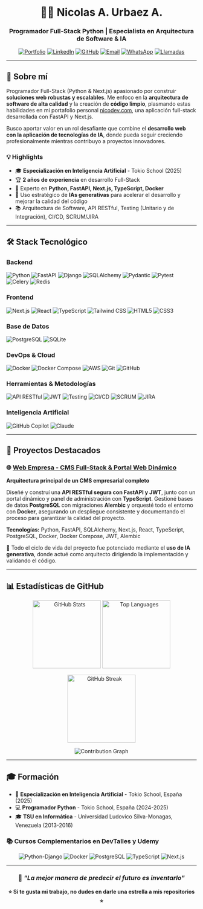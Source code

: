 <div align="center">

# 👨‍💻 Nicolas A. Urbaez A.

### Programador Full-Stack Python | Especialista en Arquitectura de Software & IA

[![Portfolio](https://img.shields.io/badge/Portfolio-00C7B7?style=for-the-badge&logo=google-chrome&logoColor=white)](https://nicodev.com)
[![LinkedIn](https://img.shields.io/badge/LinkedIn-0077B5?style=for-the-badge&logo=linkedin&logoColor=white)](https://linkedin.com/in/nikoi18)
[![GitHub](https://img.shields.io/badge/GitHub-181717?style=for-the-badge&logo=github&logoColor=white)](https://github.com/Nikoi18)
[![Email](https://img.shields.io/badge/Email-D14836?style=for-the-badge&logo=gmail&logoColor=white)](mailto:aran.nick15@gmail.com)
[![WhatsApp](https://img.shields.io/badge/WhatsApp-25D366?style=for-the-badge&logo=whatsapp&logoColor=white)](https://wa.me/34608898454)
[![Llamadas](https://img.shields.io/badge/Llamadas-00897B?style=for-the-badge&logo=phone&logoColor=white)](tel:+34608898454)

</div>

---

## 🚀 Sobre mí

Programador Full-Stack (Python & Next.js) apasionado por construir **soluciones web robustas y escalables**. Me enfoco en la **arquitectura de software de alta calidad** y la creación de **código limpio**, plasmando estas habilidades en mi portafolio personal [nicodev.com](https://nikoidev.com), una aplicación full-stack desarrollada con FastAPI y Next.js.

Busco aportar valor en un rol desafiante que combine el **desarrollo web con la aplicación de tecnologías de IA**, donde pueda seguir creciendo profesionalmente mientras contribuyo a proyectos innovadores.

### 💡 Highlights

- 🎓 **Especialización en Inteligencia Artificial** - Tokio School (2025)
- 🏆 **2 años de experiencia** en desarrollo Full-Stack
- 🔧 Experto en **Python, FastAPI, Next.js, TypeScript, Docker**
- 🤖 Uso estratégico de **IAs generativas** para acelerar el desarrollo y mejorar la calidad del código
- 📚 Arquitectura de Software, API RESTful, Testing (Unitario y de Integración), CI/CD, SCRUM/JIRA

---

## 🛠️ Stack Tecnológico

### Backend
![Python](https://img.shields.io/badge/Python-3776AB?style=for-the-badge&logo=python&logoColor=white)
![FastAPI](https://img.shields.io/badge/FastAPI-009688?style=for-the-badge&logo=fastapi&logoColor=white)
![Django](https://img.shields.io/badge/Django-092E20?style=for-the-badge&logo=django&logoColor=white)
![SQLAlchemy](https://img.shields.io/badge/SQLAlchemy-D71F00?style=for-the-badge&logo=python&logoColor=white)
![Pydantic](https://img.shields.io/badge/Pydantic-E92063?style=for-the-badge&logo=python&logoColor=white)
![Pytest](https://img.shields.io/badge/Pytest-0A9EDC?style=for-the-badge&logo=pytest&logoColor=white)
![Celery](https://img.shields.io/badge/Celery-37814A?style=for-the-badge&logo=celery&logoColor=white)
![Redis](https://img.shields.io/badge/Redis-DC382D?style=for-the-badge&logo=redis&logoColor=white)

### Frontend
![Next.js](https://img.shields.io/badge/Next.js-000000?style=for-the-badge&logo=next.js&logoColor=white)
![React](https://img.shields.io/badge/React-61DAFB?style=for-the-badge&logo=react&logoColor=black)
![TypeScript](https://img.shields.io/badge/TypeScript-3178C6?style=for-the-badge&logo=typescript&logoColor=white)
![Tailwind CSS](https://img.shields.io/badge/Tailwind_CSS-38B2AC?style=for-the-badge&logo=tailwind-css&logoColor=white)
![HTML5](https://img.shields.io/badge/HTML5-E34F26?style=for-the-badge&logo=html5&logoColor=white)
![CSS3](https://img.shields.io/badge/CSS3-1572B6?style=for-the-badge&logo=css3&logoColor=white)

### Base de Datos
![PostgreSQL](https://img.shields.io/badge/PostgreSQL-316192?style=for-the-badge&logo=postgresql&logoColor=white)
![SQLite](https://img.shields.io/badge/SQLite-07405E?style=for-the-badge&logo=sqlite&logoColor=white)

### DevOps & Cloud
![Docker](https://img.shields.io/badge/Docker-2496ED?style=for-the-badge&logo=docker&logoColor=white)
![Docker Compose](https://img.shields.io/badge/Docker_Compose-2496ED?style=for-the-badge&logo=docker&logoColor=white)
![AWS](https://img.shields.io/badge/AWS-232F3E?style=for-the-badge&logo=amazon-aws&logoColor=white)
![Git](https://img.shields.io/badge/Git-F05032?style=for-the-badge&logo=git&logoColor=white)
![GitHub](https://img.shields.io/badge/GitHub-181717?style=for-the-badge&logo=github&logoColor=white)

### Herramientas & Metodologías
![API RESTful](https://img.shields.io/badge/API_RESTful-009688?style=for-the-badge&logo=fastapi&logoColor=white)
![JWT](https://img.shields.io/badge/JWT-000000?style=for-the-badge&logo=json-web-tokens&logoColor=white)
![Testing](https://img.shields.io/badge/Testing-25A162?style=for-the-badge&logo=pytest&logoColor=white)
![CI/CD](https://img.shields.io/badge/CI/CD-2088FF?style=for-the-badge&logo=github-actions&logoColor=white)
![SCRUM](https://img.shields.io/badge/SCRUM-6DB33F?style=for-the-badge&logo=scrumalliance&logoColor=white)
![JIRA](https://img.shields.io/badge/JIRA-0052CC?style=for-the-badge&logo=jira&logoColor=white)

### Inteligencia Artificial
![GitHub Copilot](https://img.shields.io/badge/GitHub_Copilot-000000?style=for-the-badge&logo=github&logoColor=white)
![Claude](https://img.shields.io/badge/Claude_4-8B5CF6?style=for-the-badge&logo=anthropic&logoColor=white)

---

## 🎯 Proyectos Destacados

### 🌐 [Web Empresa - CMS Full-Stack & Portal Web Dinámico](https://github.com/Nikoi18/WebEmpresaFase1)

**Arquitectura principal de un CMS empresarial completo**

Diseñé y construí una **API RESTful segura con FastAPI y JWT**, junto con un portal dinámico y panel de administración con **TypeScript**. Gestioné bases de datos **PostgreSQL** con migraciones **Alembic** y orquesté todo el entorno con **Docker**, asegurando un despliegue consistente y documentando el proceso para garantizar la calidad del proyecto.

**Tecnologías:** Python, FastAPI, SQLAlchemy, Next.js, React, TypeScript, PostgreSQL, Docker, Docker Compose, JWT, Alembic

🔗 Todo el ciclo de vida del proyecto fue potenciado mediante el **uso de IA generativa**, donde actué como arquitecto dirigiendo la implementación y validando el código.

---

## 📊 Estadísticas de GitHub

<p align="center">
  <img src="https://github-readme-stats.vercel.app/api?username=Nikoi18&show_icons=true&count_private=true&hide_border=true&theme=tokyonight&bg_color=0d1117&title_color=58a6ff&text_color=c9d1d9&icon_color=58a6ff" alt="GitHub Stats" height="180" />
  <img src="https://github-readme-stats.vercel.app/api/top-langs/?username=Nikoi18&hide_border=true&layout=compact&theme=tokyonight&bg_color=0d1117&title_color=58a6ff&text_color=c9d1d9&langs_count=8" alt="Top Languages" height="180" />
</p>

<p align="center">
  <img src="https://github-readme-streak-stats.herokuapp.com/?user=Nikoi18&theme=tokyonight&hide_border=true&background=0d1117&ring=58a6ff&fire=58a6ff&currStreakLabel=58a6ff" alt="GitHub Streak" height="180" />
</p>

<p align="center">
  <img src="https://github-readme-activity-graph.vercel.app/graph?username=Nikoi18&theme=tokyo-night&hide_border=true&bg_color=0d1117&color=58a6ff&line=58a6ff&point=c9d1d9" alt="Contribution Graph" />
</p>

---

## 🎓 Formación

- 🎯 **Especialización en Inteligencia Artificial** - Tokio School, España (2025)
- 💻 **Programador Python** - Tokio School, España (2024-2025)
- 🎓 **TSU en Informática** - Universidad Ludovico Silva-Monagas, Venezuela (2013-2016)

### 📚 Cursos Complementarios en DevTalles y Udemy

<div align="center">

![Python-Django](https://img.shields.io/badge/Python--Django-EC5252?style=for-the-badge&logo=python&logoColor=white)
![Docker](https://img.shields.io/badge/Docker-2496ED?style=for-the-badge&logo=docker&logoColor=white)
![PostgreSQL](https://img.shields.io/badge/PostgreSQL-316192?style=for-the-badge&logo=postgresql&logoColor=white)
![TypeScript](https://img.shields.io/badge/TypeScript-3178C6?style=for-the-badge&logo=typescript&logoColor=white)
![Next.js](https://img.shields.io/badge/Next.js-000000?style=for-the-badge&logo=next.js&logoColor=white)

</div>

---

<div align="center">

### 💭 *"La mejor manera de predecir el futuro es inventarlo"*

**⭐ Si te gusta mi trabajo, no dudes en darle una estrella a mis repositorios ⭐**

</div>
